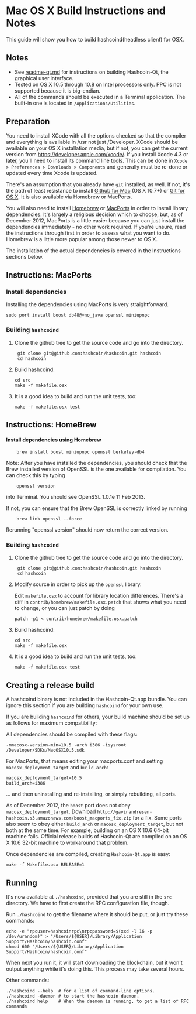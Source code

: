 Mac OS X Build Instructions and Notes
====================================
This guide will show you how to build hashcoind(headless client) for OSX.

Notes
-----

* See [readme-qt.md](readme-qt.md) for instructions on building Hashcoin-Qt, the
graphical user interface.
* Tested on OS X 10.5 through 10.8 on Intel processors only. PPC is not
supported because it is big-endian.
* All of the commands should be executed in a Terminal application. The
built-in one is located in `/Applications/Utilities`.

Preparation
-----------

You need to install XCode with all the options checked so that the compiler
and everything is available in /usr not just /Developer. XCode should be
available on your OS X installation media, but if not, you can get the
current version from https://developer.apple.com/xcode/. If you install
Xcode 4.3 or later, you'll need to install its command line tools. This can
be done in `Xcode > Preferences > Downloads > Components` and generally must
be re-done or updated every time Xcode is updated.

There's an assumption that you already have `git` installed, as well. If
not, it's the path of least resistance to install [Github for Mac](https://mac.github.com/)
(OS X 10.7+) or
[Git for OS X](https://code.google.com/p/git-osx-installer/). It is also
available via Homebrew or MacPorts.

You will also need to install [Homebrew](http://mxcl.github.io/homebrew/)
or [MacPorts](https://www.macports.org/) in order to install library
dependencies. It's largely a religious decision which to choose, but, as of
December 2012, MacPorts is a little easier because you can just install the
dependencies immediately - no other work required. If you're unsure, read
the instructions through first in order to assess what you want to do.
Homebrew is a little more popular among those newer to OS X.

The installation of the actual dependencies is covered in the Instructions
sections below.

Instructions: MacPorts
----------------------

### Install dependencies

Installing the dependencies using MacPorts is very straightforward.

    sudo port install boost db48@+no_java openssl miniupnpc

### Building `hashcoind`

1. Clone the github tree to get the source code and go into the directory.

        git clone git@github.com:hashcoin/hashcoin.git hashcoin
        cd hashcoin

2.  Build hashcoind:

        cd src
        make -f makefile.osx

3.  It is a good idea to build and run the unit tests, too:

        make -f makefile.osx test

Instructions: HomeBrew
----------------------

#### Install dependencies using Homebrew

        brew install boost miniupnpc openssl berkeley-db4

Note: After you have installed the dependencies, you should check that the Brew installed version of OpenSSL is the one available for compilation. You can check this by typing

        openssl version

into Terminal. You should see OpenSSL 1.0.1e 11 Feb 2013.

If not, you can ensure that the Brew OpenSSL is correctly linked by running

        brew link openssl --force

Rerunning "openssl version" should now return the correct version.

### Building `hashcoind`

1. Clone the github tree to get the source code and go into the directory.

        git clone git@github.com:hashcoin/hashcoin.git hashcoin
        cd hashcoin

2.  Modify source in order to pick up the `openssl` library.

    Edit `makefile.osx` to account for library location differences. There's a
    diff in `contrib/homebrew/makefile.osx.patch` that shows what you need to
    change, or you can just patch by doing

        patch -p1 < contrib/homebrew/makefile.osx.patch

3.  Build hashcoind:

        cd src
        make -f makefile.osx

4.  It is a good idea to build and run the unit tests, too:

        make -f makefile.osx test

Creating a release build
------------------------

A hashcoind binary is not included in the Hashcoin-Qt.app bundle. You can ignore
this section if you are building `hashcoind` for your own use.

If you are building `hashcoind` for others, your build machine should be set up
as follows for maximum compatibility:

All dependencies should be compiled with these flags:

    -mmacosx-version-min=10.5 -arch i386 -isysroot /Developer/SDKs/MacOSX10.5.sdk

For MacPorts, that means editing your macports.conf and setting
`macosx_deployment_target` and `build_arch`:

    macosx_deployment_target=10.5
    build_arch=i386

... and then uninstalling and re-installing, or simply rebuilding, all ports.

As of December 2012, the `boost` port does not obey `macosx_deployment_target`.
Download `http://gavinandresen-hashcoin.s3.amazonaws.com/boost_macports_fix.zip`
for a fix. Some ports also seem to obey either `build_arch` or
`macosx_deployment_target`, but not both at the same time. For example, building
on an OS X 10.6 64-bit machine fails. Official release builds of Hashcoin-Qt are
compiled on an OS X 10.6 32-bit machine to workaround that problem.

Once dependencies are compiled, creating `Hashcoin-Qt.app` is easy:

    make -f Makefile.osx RELEASE=1

Running
-------

It's now available at `./hashcoind`, provided that you are still in the `src`
directory. We have to first create the RPC configuration file, though.

Run `./hashcoind` to get the filename where it should be put, or just try these
commands:

    echo -e "rpcuser=hashcoinrpc\nrpcpassword=$(xxd -l 16 -p /dev/urandom)" > "/Users/${USER}/Library/Application Support/Hashcoin/hashcoin.conf"
    chmod 600 "/Users/${USER}/Library/Application Support/Hashcoin/hashcoin.conf"

When next you run it, it will start downloading the blockchain, but it won't
output anything while it's doing this. This process may take several hours.

Other commands:

    ./hashcoind --help  # for a list of command-line options.
    ./hashcoind -daemon # to start the hashcoin daemon.
    ./hashcoind help    # When the daemon is running, to get a list of RPC commands

